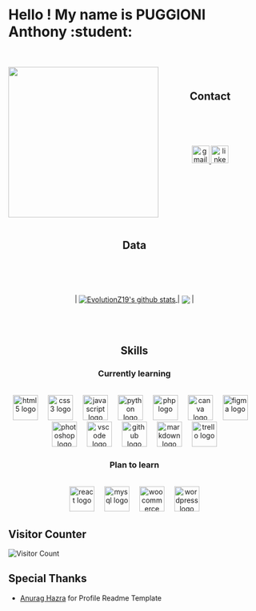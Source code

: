 <h1 align="left">Hello ! My name is PUGGIONI Anthony :student:</h1>
<br>
<br>

<img align="left" height="300" src="https://media0.giphy.com/media/L8K62iTDkzGX6/giphy.gif?cid=ecf05e47fwiwwz7qfvby69kbg5bowod4v3u6k2vtrvc1icoj&ep=v1_gifs_search&rid=giphy.gif&ct=g" />






<div align="center">
<br>
<h2 align="center"> Contact </h2>
  <br>
  <br>
  <br>
  <br>
  
  <a href="anth.puggioni@gmail.com" target="_blank">
    <img src="https://img.shields.io/static/v1?message=Gmail&logo=gmail&label=&color=D14836&logoColor=white&labelColor=&style=for-the-badge" height="35" alt="gmail logo"  />
  </a>
  <a href="https://https://www.linkedin.com/in/anthony-puggioni-76957628b/" target="_blank">
    <img src="https://img.shields.io/static/v1?message=LinkedIn&logo=linkedin&label=&color=0077B5&logoColor=white&labelColor=&style=for-the-badge" height="35" alt="linkedin logo"  />
  </a>
</div>
<br>
<br>
<br>
<br>
<br>
<br>
<br>


<h2 align="center"> Data </h2>

<br>
<br>
<br>
<br>




<div align="center">
  | <a href="https://github.com/EvolutionZ19/github-readme-stats"><img align="center" src="https://github-readme-stats.vercel.app/api?username=EvolutionZ19&show_icons=true&include_all_commits=true&theme=buefy&hide_border=true" alt="EvolutionZ19's github stats" />
  </a> | 
  <a href="https://github.com/EvolutionZ19/github-readme-stats"><img align="center" src="https://github-readme-stats.vercel.app/api/top-langs/?username=EvolutionZ19&layout=compact&theme=buefy&hide_border=true" /></a> |
</div>
  <br>
  <br>
  <br>


##

<h2 align="center"> Skills </h2>

<div align="center">
<h3>Currently learning</h3>
<br>
<img src="https://cdn.jsdelivr.net/gh/devicons/devicon/icons/html5/html5-original.svg" height="50" alt="html5 logo"  /> <img width="12" /> <img src="https://cdn.jsdelivr.net/gh/devicons/devicon/icons/css3/css3-original.svg" height="50" alt="css3 logo"  /> <img width="12" /> <img src="https://cdn.jsdelivr.net/gh/devicons/devicon/icons/javascript/javascript-original.svg" height="50" alt="javascript logo"  /> <img width="12" />
 <img src="https://cdn.jsdelivr.net/gh/devicons/devicon/icons/python/python-original.svg" height="50" alt="python logo"  /> <img width="12" /> <img src="https://cdn.jsdelivr.net/gh/devicons/devicon/icons/php/php-original.svg" height="50" alt="php logo"  /> <img width="12" /> <img src="https://cdn.jsdelivr.net/gh/devicons/devicon/icons/canva/canva-original.svg" height="50" alt="canva logo"  /> <img width="12" /> <img src="https://cdn.jsdelivr.net/gh/devicons/devicon/icons/figma/figma-original.svg" height="50" alt="figma logo"  /> <img width="12" /> <img src="https://cdn.jsdelivr.net/gh/devicons/devicon/icons/photoshop/photoshop-plain.svg" height="50" alt="photoshop logo"  /> <img width="12" /> <img src="https://cdn.jsdelivr.net/gh/devicons/devicon/icons/vscode/vscode-original.svg" height="50" alt="vscode logo"  /> <img width="12" /> <img src="https://cdn.jsdelivr.net/gh/devicons/devicon/icons/github/github-original.svg" height="50" alt="github logo"  /> <img width="12" /> <img src="https://cdn.jsdelivr.net/gh/devicons/devicon/icons/markdown/markdown-original.svg" height="50" alt="markdown logo"  /> <img width="12" /> <img src="https://cdn.jsdelivr.net/gh/devicons/devicon/icons/trello/trello-plain.svg" height="50" alt="trello logo"  /> 
</div>

<div align="center">
<h3>Plan to learn</h3>
<br>
 <img src="https://cdn.jsdelivr.net/gh/devicons/devicon/icons/react/react-original.svg" height="50" alt="react logo"  /> <img width="12" /> <img src="https://cdn.jsdelivr.net/gh/devicons/devicon/icons/mysql/mysql-original.svg" height="50" alt="mysql logo"  /> <img width="12" /> <img src="https://cdn.jsdelivr.net/gh/devicons/devicon/icons/woocommerce/woocommerce-original.svg" height="50" alt="woocommerce logo"  /> <img width="12" /> <img src="https://cdn.jsdelivr.net/gh/devicons/devicon/icons/wordpress/wordpress-original.svg" height="50" alt="wordpress logo"  />
</div>

## Visitor Counter

![Visitor Count](https://profile-counter.glitch.me/{EvolutionZ19}/count.svg)


## Special Thanks
* [Anurag Hazra](https://github.com/anuraghazra) for Profile Readme Template
